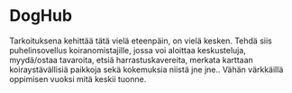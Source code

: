 # DogHub

Tarkoituksena kehittää tätä vielä eteenpäin, on vielä kesken. Tehdä siis puhelinsovellus koiranomistajille, jossa voi aloittaa keskusteluja, myydä/ostaa tavaroita,
etsiä harrastuskavereita, merkata karttaan koiraystävällisiä paikkoja sekä kokemuksia niistä jne jne.. Vähän värkkäillä oppimisen vuoksi mitä keskii tuonne.
